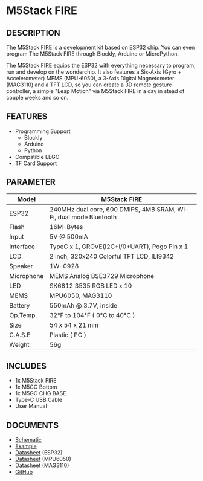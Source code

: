 ﻿# M5Stack FIRE

## DESCRIPTION

The M5Stack FIRE is a development kit based on ESP32 chip. You can even program The M5Stack FIRE through Blockly, Arduino or MicroPython.

The M5Stack FIRE equips the ESP32 with everything necessary to program, run and develop on the wonderchip. It also features a Six-Axis (Gyro + Accelerometer) MEMS (MPU-6050), a 3-Axis Digital Magnetometer (MAG3110) and a TFT LCD, so you can create a 3D remote gesture controller, a simple "Leap Motion" via M5Stack FIRE in a day in stead of couple weeks and so on.

## FEATURES

- Programming Support
   + Blockly
   + Arduino
   + Python
- Compatible LEGO
- TF Card Support

## PARAMETER

Model | M5Stack FIRE
---|---
ESP32 | 240MHz dual core, 600 DMIPS, 4MB SRAM, Wi-Fi, dual mode Bluetooth
Flash | 16M-Bytes
Input | 5V @ 500mA
Interface | TypeC x 1, GROVE(I2C+I/0+UART), Pogo Pin x 1
LCD | 2 inch, 320x240 Colorful TFT LCD, ILI9342
Speaker | 1W-0928
Microphone | MEMS Analog BSE3729 Microphone
LED | SK6812 3535 RGB LED x 10
MEMS | MPU6050, MAG3110
Battery | 550mAh @ 3.7V, inside
Op.Temp. | 32°F to 104°F ( 0°C to 40°C )
Size | 54 x 54 x 21 mm
C.A.S.E | Plastic ( PC )
Weight | 56g

## INCLUDES

- 1x M5Stack FIRE
- 1x M5GO Bottom
- 1x M5GO CHG BASE
- Type-C USB Cable
- User Manual


## DOCUMENTS
- [Schematic](https://github.com/m5stack/esp32-cam-demo/blob/m5cam/M5CAM-ESP32-A1-POWER.pdf)
- [Example](https://github.com/m5stack/M5GO/tree/master/examples)
- [Datasheet](https://www.espressif.com/sites/default/files/documentation/esp32_datasheet_cn.pdf) (ESP32)
- [Datasheet](https://www.invensense.com/wp-content/uploads/2015/02/MPU-6000-Datasheet1.pdf) (MPU6050)
- [Datasheet](https://www.nxp.com/docs/en/data-sheet/MAG3110.pdf) (MAG3110)
- [GitHub](https://github.com/m5stack/M5GO)

